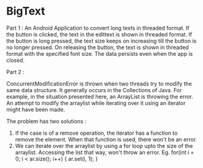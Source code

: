 # BigText

Part 1 :
An Android Application to convert long texts in threaded format.
If the button is clicked, the text in the edittext is shown in threaded format.
If the button is long pressed, the text size keeps on increasing till the button is no longer pressed. On releasing the button, the text is shown in threaded
format with the specified font size.
The data persists even when the app is closed.

Part 2 :

ConcurrentModificationError is thrown when two threads try to modify the same data structure. It generally occurs in the Collections of Java. For example, in the situation presented here, an ArrayList is throwing the error. An attempt to modify the arraylist while iterating over it using an iterator might have been made.

The problem has two solutions :
1. If the case is of a remove operation, the iterator has a function to remove the element. When that function is used, there won't be an error.
2. We can iterate over the arraylist by using a for loop upto the size of the arraylist. Accessing the list that way, won't throw an error. Eg. for(int i = 0; i < ar.size(); i++) {
ar.set(i, 1);
}

